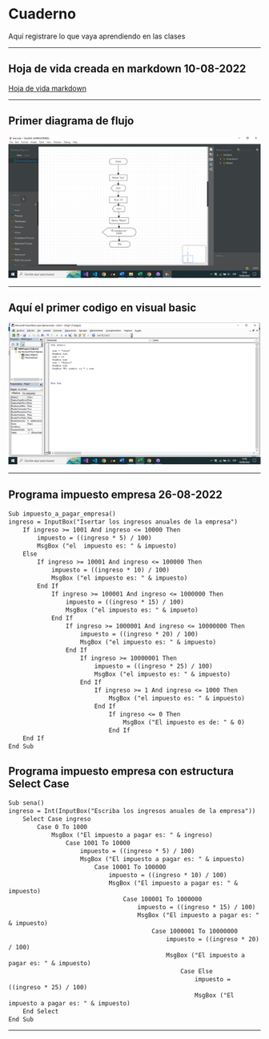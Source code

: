 # Cuaderno
Aquí registrare lo que vaya aprendiendo en las clases
___
## Hoja de vida creada en markdown 10-08-2022
[Hoja de vida markdown](https://github.com/FabioP0/hoja_de_vida)
___
## Primer diagrama de flujo
<a href=""><img src="https://github.com/FabioP0/Cuaderno/blob/main/strauml.png?raw=true" alt="fotico" border="0" width="560"></a>
___

## Aquí el primer codigo en visual basic
<a href=""><img src="https://github.com/FabioP0/Cuaderno/blob/main/visual%20basic.png?raw=true" alt="Img" border="0" width="560"></a>
___
## Programa impuesto empresa 26-08-2022
```
Sub impuesto_a_pagar_empresa()
ingreso = InputBox("Isertar los ingresos anuales de la empresa")
    If ingreso >= 1001 And ingreso <= 10000 Then
        impuesto = ((ingreso * 5) / 100)
        MsgBox ("el  impuesto es: " & impuesto)
    Else
        If ingreso >= 10001 And ingreso <= 100000 Then
            impuesto = ((ingreso * 10) / 100)
            MsgBox ("el impuesto es: " & impuesto)
        End If
            If ingreso >= 100001 And ingreso <= 1000000 Then
                impuesto = ((ingreso * 15) / 100)
                MsgBox ("el impuesto es: " & impueto)
            End If
                If ingreso >= 1000001 And ingreso <= 10000000 Then
                    impuesto = ((ingreso * 20) / 100)
                    MsgBox ("el impuesto es: " & impuesto)
                End If
                    If ingreso >= 10000001 Then
                        impuesto = ((ingreso * 25) / 100)
                        MsgBox ("el impuesto es: " & impuesto)
                    End If
                        If ingreso >= 1 And ingreso <= 1000 Then
                            MsgBox ("el impuesto es: " & impuesto)
                        End If
                            If ingreso <= 0 Then
                                MsgBox ("El impuesto es de: " & 0)
                            End If
    End If
End Sub
```
## Programa impuesto empresa con estructura Select Case
```
Sub sena()
ingreso = Int(InputBox("Escriba los ingresos anuales de la empresa"))
    Select Case ingreso
        Case 0 To 1000
            MsgBox ("El impuesto a pagar es: " & ingreso)
                Case 1001 To 10000
                    impuesto = ((ingreso * 5) / 100)
                    MsgBox ("El impuesto a pagar es: " & impuesto)
                        Case 10001 To 100000
                            impuesto = ((ingreso * 10) / 100)
                            MsgBox ("El impuesto a pagar es: " & impuesto)
                                Case 100001 To 1000000
                                    impuesto = ((ingreso * 15) / 100)
                                    MsgBox ("El impuesto a pagar es: " & impuesto)
                                        Case 1000001 To 10000000
                                            impuesto = ((ingreso * 20) / 100)
                                            MsgBox ("El impuesto a pagar es: " & impuesto)
                                                Case Else
                                                    impuesto = ((ingreso * 25) / 100)
                                                    MsgBox ("El impuesto a pagar es: " & impuesto)
    End Select
End Sub
```
___
